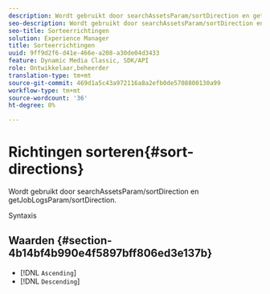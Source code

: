```yaml
---
description: Wordt gebruikt door searchAssetsParam/sortDirection en getJobLogsParam/sortDirection.
seo-description: Wordt gebruikt door searchAssetsParam/sortDirection en getJobLogsParam/sortDirection.
seo-title: Sorteerrichtingen
solution: Experience Manager
title: Sorteerrichtingen
uuid: 9ff9d2f6-d41e-466e-a208-a30de04d3433
feature: Dynamic Media Classic, SDK/API
role: Ontwikkelaar,beheerder
translation-type: tm+mt
source-git-commit: 469d1a5c43a972116a8a2efb0de5708800130a99
workflow-type: tm+mt
source-wordcount: '36'
ht-degree: 0%

---
```



# Richtingen sorteren{#sort-directions}

Wordt gebruikt door searchAssetsParam/sortDirection en getJobLogsParam/sortDirection.

Syntaxis

## Waarden {#section-4b14bf4b990e4f5897bff806ed3e137b}

* [!DNL `Ascending`]
* [!DNL `Descending`]

